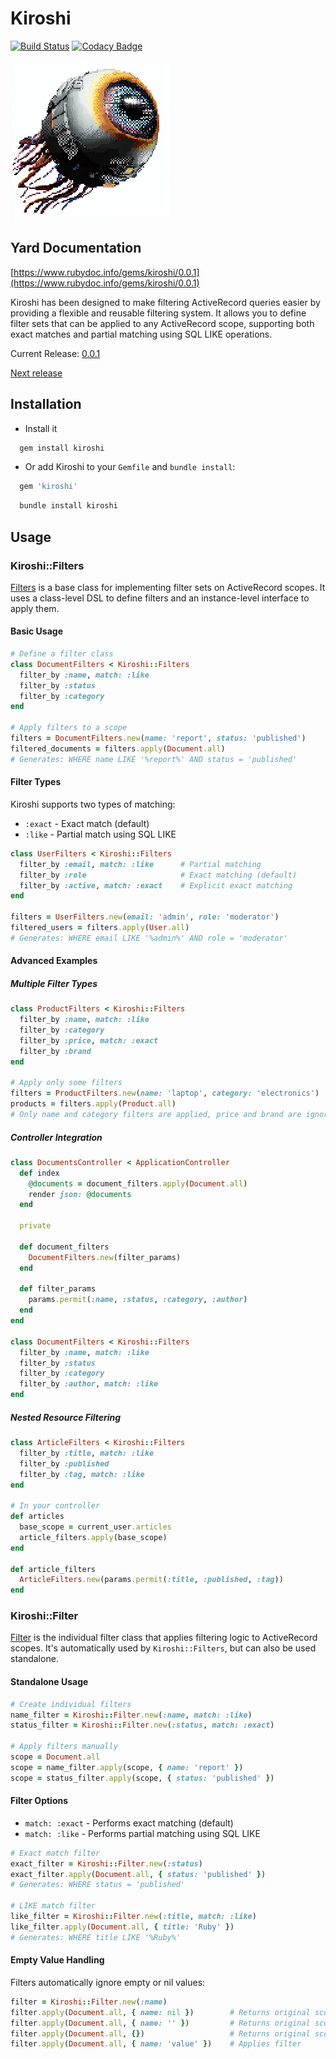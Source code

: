 # Kiroshi
[![Build Status](https://circleci.com/gh/darthjee/kiroshi.svg?style=shield)](https://circleci.com/gh/darthjee/kiroshi)
[![Codacy Badge](https://app.codacy.com/project/badge/Grade/35480a5e82e74ff7a0186697b3f61a4b)](https://app.codacy.com/gh/darthjee/kiroshi/dashboard?utm_source=gh&utm_medium=referral&utm_content=&utm_campaign=Badge_grade)

![kiroshi](https://raw.githubusercontent.com/darthjee/kiroshi/readme/kiroshi.jpg)


## Yard Documentation

[https://www.rubydoc.info/gems/kiroshi/0.0.1](https://www.rubydoc.info/gems/kiroshi/0.0.1)

Kiroshi has been designed to make filtering ActiveRecord queries easier
by providing a flexible and reusable filtering system. It allows you to
define filter sets that can be applied to any ActiveRecord scope,
supporting both exact matches and partial matching using SQL LIKE operations.

Current Release: [0.0.1](https://github.com/darthjee/kiroshi/tree/0.0.1)

[Next release](https://github.com/darthjee/kiroshi/compare/0.0.1...master)

## Installation

- Install it

```ruby
  gem install kiroshi
```

- Or add Kiroshi to your `Gemfile` and `bundle install`:

```ruby
  gem 'kiroshi'
```

```bash
  bundle install kiroshi
```

Usage
-----

### Kiroshi::Filters

[Filters](https://www.rubydoc.info/gems/kiroshi/Kiroshi/Filters)
is a base class for implementing filter sets on ActiveRecord scopes.
It uses a class-level DSL to define filters and an instance-level interface to apply them.

#### Basic Usage

```ruby
# Define a filter class
class DocumentFilters < Kiroshi::Filters
  filter_by :name, match: :like
  filter_by :status
  filter_by :category
end

# Apply filters to a scope
filters = DocumentFilters.new(name: 'report', status: 'published')
filtered_documents = filters.apply(Document.all)
# Generates: WHERE name LIKE '%report%' AND status = 'published'
```

#### Filter Types

Kiroshi supports two types of matching:

- `:exact` - Exact match (default)
- `:like` - Partial match using SQL LIKE

```ruby
class UserFilters < Kiroshi::Filters
  filter_by :email, match: :like      # Partial matching
  filter_by :role                     # Exact matching (default)
  filter_by :active, match: :exact    # Explicit exact matching
end

filters = UserFilters.new(email: 'admin', role: 'moderator')
filtered_users = filters.apply(User.all)
# Generates: WHERE email LIKE '%admin%' AND role = 'moderator'
```

#### Advanced Examples

##### Multiple Filter Types

```ruby
class ProductFilters < Kiroshi::Filters
  filter_by :name, match: :like
  filter_by :category
  filter_by :price, match: :exact
  filter_by :brand
end

# Apply only some filters
filters = ProductFilters.new(name: 'laptop', category: 'electronics')
products = filters.apply(Product.all)
# Only name and category filters are applied, price and brand are ignored
```

##### Controller Integration

```ruby
class DocumentsController < ApplicationController
  def index
    @documents = document_filters.apply(Document.all)
    render json: @documents
  end

  private

  def document_filters
    DocumentFilters.new(filter_params)
  end

  def filter_params
    params.permit(:name, :status, :category, :author)
  end
end

class DocumentFilters < Kiroshi::Filters
  filter_by :name, match: :like
  filter_by :status
  filter_by :category
  filter_by :author, match: :like
end
```

##### Nested Resource Filtering

```ruby
class ArticleFilters < Kiroshi::Filters
  filter_by :title, match: :like
  filter_by :published
  filter_by :tag, match: :like
end

# In your controller
def articles
  base_scope = current_user.articles
  article_filters.apply(base_scope)
end

def article_filters
  ArticleFilters.new(params.permit(:title, :published, :tag))
end
```

### Kiroshi::Filter

[Filter](https://www.rubydoc.info/gems/kiroshi/Kiroshi/Filter)
is the individual filter class that applies filtering logic to ActiveRecord scopes.
It's automatically used by `Kiroshi::Filters`, but can also be used standalone.

#### Standalone Usage

```ruby
# Create individual filters
name_filter = Kiroshi::Filter.new(:name, match: :like)
status_filter = Kiroshi::Filter.new(:status, match: :exact)

# Apply filters manually
scope = Document.all
scope = name_filter.apply(scope, { name: 'report' })
scope = status_filter.apply(scope, { status: 'published' })
```

#### Filter Options

- `match: :exact` - Performs exact matching (default)
- `match: :like` - Performs partial matching using SQL LIKE

```ruby
# Exact match filter
exact_filter = Kiroshi::Filter.new(:status)
exact_filter.apply(Document.all, { status: 'published' })
# Generates: WHERE status = 'published'

# LIKE match filter
like_filter = Kiroshi::Filter.new(:title, match: :like)
like_filter.apply(Document.all, { title: 'Ruby' })
# Generates: WHERE title LIKE '%Ruby%'
```

#### Empty Value Handling

Filters automatically ignore empty or nil values:

```ruby
filter = Kiroshi::Filter.new(:name)
filter.apply(Document.all, { name: nil })        # Returns original scope
filter.apply(Document.all, { name: '' })         # Returns original scope  
filter.apply(Document.all, {})                   # Returns original scope
filter.apply(Document.all, { name: 'value' })    # Applies filter
```
